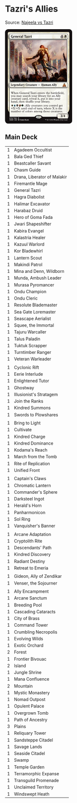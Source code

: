 # Tazri's Allies #

Source: [Najeela vs Tazri](https://articles.edhrec.com/commander-showdown-najeela-vs-tazri/)

![General Tazri](../images/General%20Tazri.jpg)

## Main Deck ##
|   |   |
|---|-----
| 1 | Agadeem Occultist
| 1 | Bala Ged Thief
| 1 | Beastcaller Savant
| 1 | Chasm Guide
| 1 | Drana, Liberator of Malakir
| 1 | Firemantle Mage
| 1 | General Tazri
| 1 | Hagra Diabolist
| 1 | Halimar Excavator
| 1 | Harabaz Druid
| 1 | Hero of Goma Fada
| 1 | Jwari Shapeshifter
| 1 | Kabira Evangel
| 1 | Kalastria Healer
| 1 | Kazuul Warlord
| 1 | Kor Bladewhirl
| 1 | Lantern Scout
| 1 | Makindi Patrol
| 1 | Mina and Denn, Wildborn
| 1 | Munda, Ambush Leader
| 1 | Murasa Pyromancer
| 1 | Ondu Champion
| 1 | Ondu Cleric
| 1 | Resolute Blademaster
| 1 | Sea Gate Loremaster
| 1 | Seascape Aerialist
| 1 | Squee, the Immortal
| 1 | Tajuru Warcaller
| 1 | Talus Paladin
| 1 | Tuktuk Scrapper
| 1 | Turntimber Ranger
| 1 | Veteran Warleader
|   |   |
| 1 | Cyclonic Rift
| 1 | Eerie Interlude
| 1 | Enlightened Tutor
| 1 | Ghostway
| 1 | Illusionist's Stratagem
| 1 | Join the Ranks
| 1 | Kindred Summons
| 1 | Swords to Plowshares
|   |   |
| 1 | Bring to Light
| 1 | Cultivate
| 1 | Kindred Charge
| 1 | Kindred Dominance
| 1 | Kodama's Reach
| 1 | March from the Tomb
| 1 | Rite of Replication
| 1 | Unified Front
|   |   |
| 1 | Captain's Claws
| 1 | Chromatic Lantern
| 1 | Commander's Sphere
| 1 | Darksteel Ingot
| 1 | Herald's Horn
| 1 | Panharmonicon
| 1 | Sol Ring
| 1 | Vanquisher's Banner
|   |   |
| 1 | Arcane Adaptation
| 1 | Cryptolith Rite
| 1 | Descendants' Path
| 1 | Kindred Discovery
| 1 | Radiant Destiny
| 1 | Retreat to Emeria
|   |   |
| 1 | Gideon, Ally of Zendikar
| 1 | Venser, the Sojourner
|   |   |
| 1 | Ally Encampment
| 1 | Arcane Sanctum
| 1 | Breeding Pool
| 1 | Cascading Cataracts
| 1 | City of Brass
| 1 | Command Tower
| 1 | Crumbling Necropolis
| 1 | Evolving Wilds
| 1 | Exotic Orchard
| 2 | Forest
| 1 | Frontier Bivouac
| 2 | Island
| 1 | Jungle Shrine
| 1 | Mana Confluence
| 2 | Mountain
| 1 | Mystic Monastery
| 1 | Nomad Outpost
| 1 | Opulent Palace
| 1 | Overgrown Tomb
| 1 | Path of Ancestry
| 3 | Plains
| 1 | Reliquary Tower
| 1 | Sandsteppe Citadel
| 1 | Savage Lands
| 1 | Seaside Citadel
| 1 | Swamp
| 1 | Temple Garden
| 1 | Terramorphic Expanse
| 1 | Transguild Promenade
| 1 | Unclaimed Territory
| 1 | Windswept Heath
